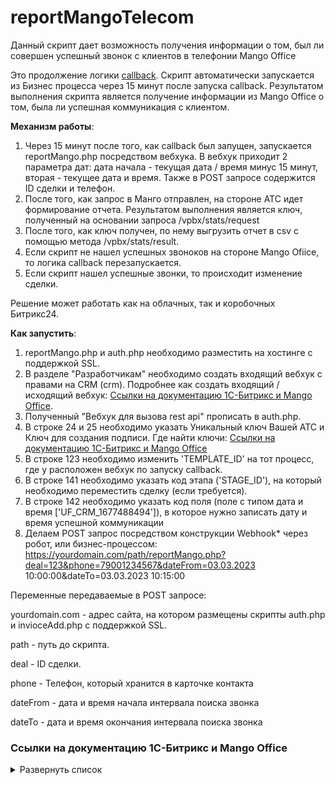 # reportMangoTelecom
Данный скрипт дает возможность получения информации о том, был ли совершен успешный звонок с клиентов в телефонии Mango Office

Это продолжение логики [callback](https://github.com/thnik911/callbackMangoTelecom). Скрипт автоматически запускается из Бизнес процесса через 15 минут после запуска callback. Результатом выполнения скрипта является получение информации из Mango Office о том, была ли успешная коммуникация с клиентом.

**Механизм работы**:

1. Через 15 минут после того, как callback был запущен, запускается reportMango.php посредством вебхука. В вебхук приходит 2 параметра дат: дата начала - текущая дата / время минус 15 минут, вторая - текущее дата и время. Также в POST запросе содержится ID сделки и телефон.
2. После того, как запрос в Манго отправлен, на стороне АТС идет формирование отчета. Результатом выполнения является ключ, полученный на основании запроса /vpbx/stats/request
3. После того, как ключ получен, по нему выгрузить отчет в csv с помощью метода /vpbx/stats/result.
4. Если скрипт не нашел успешных звоноков на стороне Mango Ofiice, то логика callback перезапускается.
5. Если скрипт нашел успешные звонки, то происходит изменение сделки.

Решение может работать как на облачных, так и коробочных Битрикс24. 

**Как запустить**:
1. reportMango.php и auth.php необходимо разместить на хостинге с поддержкой SSL.
2. В разделе "Разработчикам" необходимо создать входящий вебхук с правами на CRM (crm). Подробнее как создать входящий / исходящий вебхук: [Ссылки на документацию 1С-Битрикс и Mango Office](https://github.com/thnik911/reportMangoTelecom/blob/main/README.md#%D1%81%D1%81%D1%8B%D0%BB%D0%BA%D0%B8-%D0%BD%D0%B0-%D0%B4%D0%BE%D0%BA%D1%83%D0%BC%D0%B5%D0%BD%D1%82%D0%B0%D1%86%D0%B8%D1%8E-1%D1%81-%D0%B1%D0%B8%D1%82%D1%80%D0%B8%D0%BA%D1%81-%D0%B8-mango-office).
3. Полученный "Вебхук для вызова rest api" прописать в auth.php.
4. В строке 24 и 25 необходимо указать Уникальный ключ Вашей АТС и Ключ для создания подписи. Где найти ключи: [Ссылки на документацию 1С-Битрикс и Mango Office](https://github.com/thnik911/reportMangoTelecom/blob/main/README.md#%D1%81%D1%81%D1%8B%D0%BB%D0%BA%D0%B8-%D0%BD%D0%B0-%D0%B4%D0%BE%D0%BA%D1%83%D0%BC%D0%B5%D0%BD%D1%82%D0%B0%D1%86%D0%B8%D1%8E-1%D1%81-%D0%B1%D0%B8%D1%82%D1%80%D0%B8%D0%BA%D1%81-%D0%B8-mango-office)
5. В строке 123 необходимо изменить 'TEMPLATE_ID' на тот процесс, где у расположен вебхук по запуску callback.
6. В строке 141 необходимо указать код этапа ('STAGE_ID'), на который необходимо переместить сделку (если требуется).
7. В строке 142 необходимо указать код поля (поле с типом дата и время ['UF_CRM_1677488494']), в которое нужно записать дату и время успешной коммуникации
6. Делаем POST запрос посредством конструкции Webhook* через робот, или бизнес-процессом: https://yourdomain.com/path/reportMango.php?deal=123&phone=79001234567&dateFrom=03.03.2023 10:00:00&dateTo=03.03.2023 10:15:00

Переменные передаваемые в POST запросе:

yourdomain.com - адрес сайта, на котором размещены скрипты auth.php и invioceAdd.php с поддержкой SSL.

path - путь до скрипта.

deal - ID сделки.

phone - Телефон, который хранится в карточке контакта

dateFrom - дата и время начала интервала поиска звонка

dateTo - дата и время окончания интервала поиска звонка

### Ссылки на документацию 1С-Битрикс и Mango Office

<details><summary>Развернуть список</summary>

1. Действие Webhook внутри Бизнес-процесса / робота https://dev.1c-bitrix.ru/learning/course/index.php?COURSE_ID=57&LESSON_ID=8551
2. Как создать Webhook https://dev.1c-bitrix.ru/learning/course/index.php?COURSE_ID=99&LESSON_ID=8581&LESSON_PATH=8771.8583.8581
3. Документация по работе API Mango Office: https://www.mango-office.ru/upload/medialibrary/68c/MangoOffice_VPBX_API_v1.9.pdf
</details>
